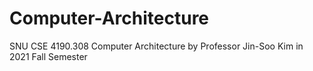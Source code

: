 # Computer-Architecture
SNU CSE 4190.308 Computer Architecture by Professor Jin-Soo Kim in 2021 Fall Semester

